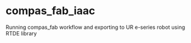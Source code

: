# compas_fab_iaac
Running compas_fab workflow and exporting to UR e-series robot using RTDE library
